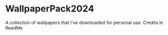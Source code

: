 # WallpaperPack2024
A collection of wallpapers that I've downloaded for personal use. Credits in ReadMe
